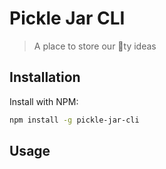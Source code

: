 # Pickle Jar CLI

> A place to store our :shit:ty ideas

## Installation

Install with NPM:

```bash
npm install -g pickle-jar-cli
```

## Usage

